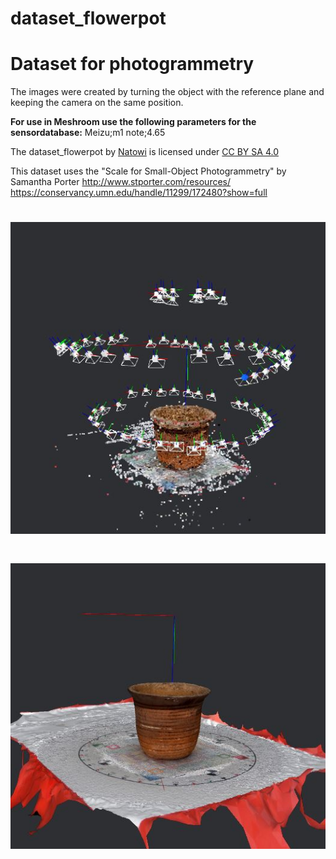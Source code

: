 # dataset_flowerpot

# Dataset for photogrammetry

The images were created by turning the object with the reference plane and keeping the camera on the same position.

**For use in Meshroom use the following parameters for the sensordatabase:** Meizu;m1 note;4.65

The dataset_flowerpot by [Natowi](github.com/natowi) is licensed under [CC BY SA 4.0](https://creativecommons.org/licenses/by/4.0/)

This dataset uses the "Scale for Small-Object Photogrammetry" by Samantha Porter
http://www.stporter.com/resources/
https://conservancy.umn.edu/handle/11299/172480?show=full

#

# ![flowerpot](/meshroom_results/cameraspointcloud.JPG)
# ![flowerpot](/meshroom_results/mesh.JPG)


#
